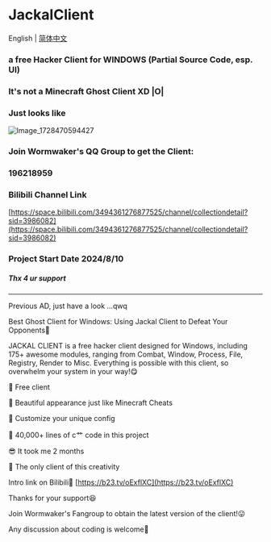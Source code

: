 # JackalClient

English | [简体中文](./README-zh-hans-cn.md)

### a free Hacker Client for WINDOWS (Partial Source Code, esp. UI)

### It's not a Minecraft Ghost Client XD |O|

### Just looks like


![Image_1728470594427](https://github.com/user-attachments/assets/bb3daddc-d1e3-4a18-be64-9c4768e74c33)


### Join Wormwaker's QQ Group to get the Client:
### 196218959

### Bilibili Channel Link
[https://space.bilibili.com/3494361276877525/channel/collectiondetail?sid=3986082](https://space.bilibili.com/3494361276877525/channel/collectiondetail?sid=3986082)

### Project Start Date 2024/8/10

##### Thx 4 ur support


____________________________

Previous AD, just have a look ...qwq

Best Ghost Client for Windows: Using Jackal Client to Defeat Your Opponents🥰

JACKAL CLIENT is a free hacker client designed for Windows, including 175+ awesome modules, ranging from Combat, Window, Process, File, Registry, Render to Misc. Everything is possible with this client, so overwhelm your system in your way!😋

🍎 Free client

🚁 Beautiful appearance just like Minecraft Cheats

🍱 Customize your unique config

🍔 40,000+ lines of c艹 code in this project

😎 It took me 2 months

🎁 The only client of this creativity

Intro link on Bilibili🤗
[https://b23.tv/oExflXC](https://b23.tv/oExflXC)

Thanks for your support😆

Join Wormwaker's Fangroup to obtain the latest version of the client!😛

Any discussion about coding is welcome🤠
